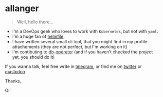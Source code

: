 # allanger
> Well, hello there...

- I'm a DevOps geek who loves to work with `Kubernetes`, but not with `yaml`. 
- I'm a huge fan of [helmfile](https://github.com/helmfile/helmfile).
- I have written several small cli tool, that you might find in my profile attachements (they are not perfect, but I'm working on it)
- I'm contibuting to [db-operator](https://github.com/kloeckner-i/db-operator) (and if you haven't checked the project yet, you should do it)

If you wanna talk, feel free write in [telegram](https://t.me), or find me on [twitter](https://twitter.com/_allanger) or [mastodon](https://mastodon.social/@allanger)

Thanks,

Oi!
